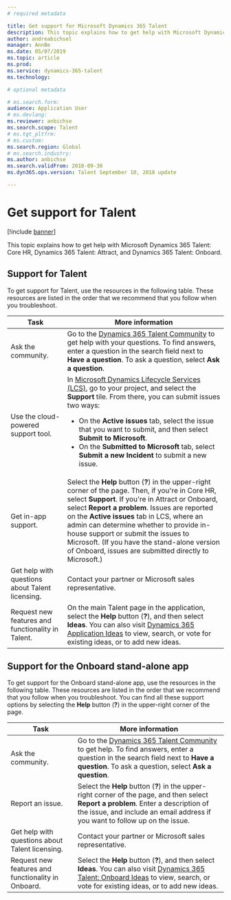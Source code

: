 ```yaml
---
# required metadata

title: Get support for Microsoft Dynamics 365 Talent
description: This topic explains how to get help with Microsoft Dynamics 365 Talent.
author: andreabichsel
manager: AnnBe
ms.date: 05/07/2019
ms.topic: article
ms.prod: 
ms.service: dynamics-365-talent
ms.technology: 

# optional metadata

# ms.search.form: 
audience: Application User
# ms.devlang: 
ms.reviewer: anbichse
ms.search.scope: Talent
# ms.tgt_pltfrm: 
# ms.custom: 
ms.search.region: Global
# ms.search.industry: 
ms.author: anbichse
ms.search.validFrom: 2018-09-30
ms.dyn365.ops.version: Talent September 10, 2018 update

---
```


# Get support for Talent

[!include [banner](includes/banner.md)]

This topic explains how to get help with Microsoft Dynamics 365 Talent: Core HR, Dynamics 365 Talent: Attract, and Dynamics 365 Talent: Onboard.

## Support for Talent

To get support for Talent, use the resources in the following table. These resources are listed in the order that we recommend that you follow when you troubleshoot.

| Task | More information |
|------|------------------|
| Ask the community. | Go to the [Dynamics 365 Talent Community](https://community.dynamics.com/365/talent) to get help with your questions. To find answers, enter a question in the search field next to **Have a question**. To ask a question, select **Ask a question**. |
| Use the cloud-powered support tool. | In [Microsoft Dynamics Lifecycle Services (LCS)](https://lcs.dynamics.com/), go to your project, and select the **Support** tile. From there, you can submit issues two ways:<ul><li>On the **Active issues** tab, select the issue that you want to submit, and then select **Submit to Microsoft**.</li><li>On the **Submitted to Microsoft** tab, select **Submit a new Incident** to submit a new issue.</li></ul> |
| Get in-app support. | Select the **Help** button (**?**) in the upper-right corner of the page. Then, if you're in Core HR, select **Support**. If you're in Attract or Onboard, select **Report a problem**. Issues are reported on the **Active issues** tab in LCS, where an admin can determine whether to provide in-house support or submit the issues to Microsoft. (If you have the stand-alone version of Onboard, issues are submitted directly to Microsoft.) |
| Get help with questions about Talent licensing. | Contact your partner or Microsoft sales representative. |
| Request new features and functionality in Talent. | On the main Talent page in the application, select the **Help** button (**?**), and then select **Ideas**. You can also visit [Dynamics 365 Application Ideas](https://experience.dynamics.com/ideas/) to view, search, or vote for existing ideas, or to add new ideas. |

## Support for the Onboard stand-alone app

To get support for the Onboard stand-alone app, use the resources in the following table. These resources are listed in the order that we recommend that you follow when you troubleshoot. You can find all these support options by selecting the **Help** button (**?**) in the upper-right corner of the page.

| Task | More information |
|------|------------------|
| Ask the community. | Go to the [Dynamics 365 Talent Community](https://community.dynamics.com/365/talent) to get help. To find answers, enter a question in the search field next to **Have a question**. To ask a question, select **Ask a question**. |
| Report an issue. | Select the **Help** button (**?**) in the upper-right corner of the page, and then select **Report a problem**. Enter a description of the issue, and include an email address if you want to follow up on the issue. |
| Get help with questions about Talent licensing. | Contact your partner or Microsoft sales representative. |
| Request new features and functionality in Onboard. | Select the **Help** button (**?**), and then select **Ideas**. You can also visit [Dynamics 365 Talent: Onboard Ideas](https://experience.dynamics.com/ideas/categories/?forum=569a7fb2-8327-e911-a95a-000d3a4f3883&forumName=Dynamics%20365%20for%20Talent%3A%20Onboard) to view, search, or vote for existing ideas, or to add new ideas. |
